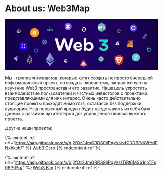 # About us: Web3Map

![](.gitbook/assets/image.png)

Мы - группа энтузиастов, которые хотят создать не просто очередной информационный проект, но создать экосистему, направленную на изучение Web3 пространства и его развитие. Наша цель упростить взаимодействие пользователей и частных инвесторов с проектами, представляющими для них интерес. Очень часто действительно стоящие проекты проходят мимо глаз, оставаясь без поддержки аудитории. Наш первичный продукт будет представлять из себя базу данных с развитой архитектурой для упрощенного поиска нужного проекта.

Другие наши проекты:&#x20;

{% content-ref url="https://app.gitbook.com/o/gj2fOz2JmGRFlS9ijPqM/s/yfGDDBPdCffYdFNxhkph/" %}
[Web3 Corp](https://app.gitbook.com/o/gj2fOz2JmGRFlS9ijPqM/s/yfGDDBPdCffYdFNxhkph/)
{% endcontent-ref %}

{% content-ref url="https://app.gitbook.com/o/gj2fOz2JmGRFlS9ijPqM/s/TiRf6MS61npTFs08P0Pq/" %}
[Web3.Ban](https://app.gitbook.com/o/gj2fOz2JmGRFlS9ijPqM/s/TiRf6MS61npTFs08P0Pq/)
{% endcontent-ref %}
